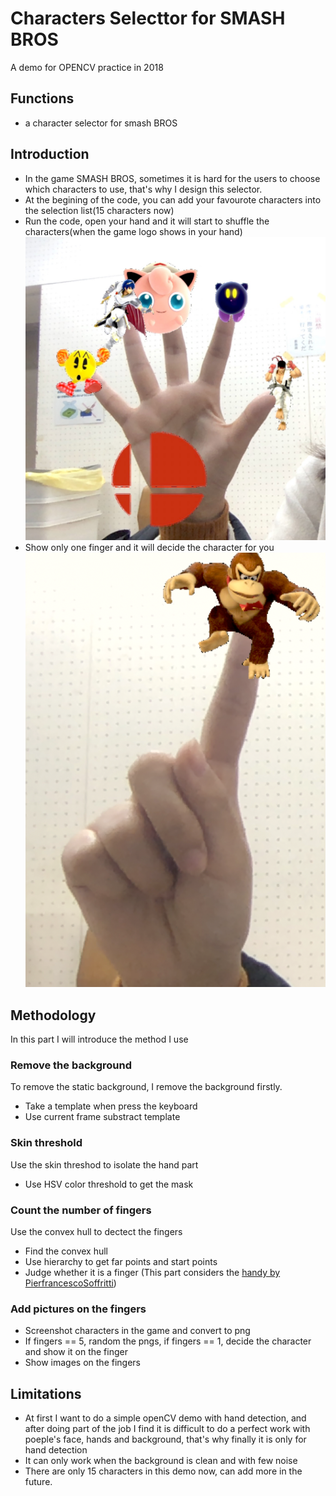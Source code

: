 # Characters Selecttor for SMASH BROS
A demo for OPENCV practice in 2018
## Functions
* a character selector for smash BROS

## Introduction
* In the game SMASH BROS, sometimes it is hard for the users to choose which characters to use, that's why I design this selector.
* At the begining of the code, you can add your favourote characters into the selection list(15 characters now)
* Run the code, open your hand and it will start to shuffle the characters(when the game logo shows in your hand)
![open hand-w60](slides/open_hand.jpg)
* Show only one finger and it will decide the character for you
![selection](slides/select.png)


## Methodology
In this part I will introduce the method I use

### Remove the background
To remove the static background, I remove the background firstly.
* Take a template when press the keyboard
* Use current frame substract template

### Skin threshold
Use the skin threshod to isolate the hand part
* Use HSV color threshold to get the mask

### Count the number of fingers
Use the convex hull to dectect the fingers
* Find the convex hull
* Use hierarchy to get far points and start points
* Judge whether it is a finger
(This part considers the [handy by PierfrancescoSoffritti](https://github.com/PierfrancescoSoffritti/handy))


### Add pictures on the fingers
* Screenshot characters in the game and convert to png
* If fingers == 5, random the pngs, if fingers == 1, decide the character and show it on the finger
* Show images on the fingers


## Limitations
* At first I want to do a simple openCV demo with hand detection, and after doing part of the job I find it is difficult to do a perfect work with poeple's face, hands and background, that's why finally it is only for hand detection
* It can only work when the background is clean and with few noise
* There are only 15 characters in this demo now, can add more in the future.
